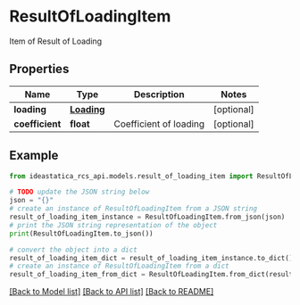 # ResultOfLoadingItem

Item of Result of Loading

## Properties

Name | Type | Description | Notes
------------ | ------------- | ------------- | -------------
**loading** | [**Loading**](Loading.md) |  | [optional] 
**coefficient** | **float** | Coefficient of loading | [optional] 

## Example

```python
from ideastatica_rcs_api.models.result_of_loading_item import ResultOfLoadingItem

# TODO update the JSON string below
json = "{}"
# create an instance of ResultOfLoadingItem from a JSON string
result_of_loading_item_instance = ResultOfLoadingItem.from_json(json)
# print the JSON string representation of the object
print(ResultOfLoadingItem.to_json())

# convert the object into a dict
result_of_loading_item_dict = result_of_loading_item_instance.to_dict()
# create an instance of ResultOfLoadingItem from a dict
result_of_loading_item_from_dict = ResultOfLoadingItem.from_dict(result_of_loading_item_dict)
```
[[Back to Model list]](../README.md#documentation-for-models) [[Back to API list]](../README.md#documentation-for-api-endpoints) [[Back to README]](../README.md)


